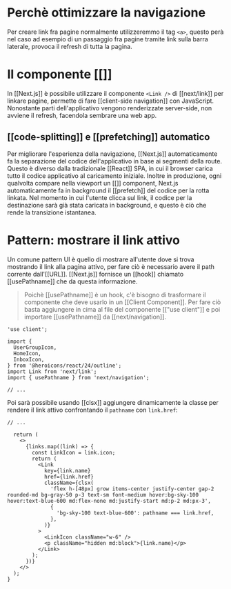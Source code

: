 # Perchè ottimizzare la navigazione
Per creare link fra pagine normalmente utilizzeremmo il tag `<a>`, questo perà nel caso ad esempio di un passaggio fra pagine tramite link sulla barra laterale, provoca il refresh di tutta la pagina.

# Il componente [[<Link>]]
In [[Next.js]] è possibile utilizzare il componente `<Link />` di [[next/link]] per linkare pagine, permette di fare [[client-side navigation]] con JavaScript.
Nonostante parti dell'applicativo vengono renderizzate server-side, non avviene il refresh, facendola sembrare una web app.
## [[code-splitting]] e [[prefetching]] automatico
Per migliorare l'esperienza della navigazione, [[Next.js]] automaticamente fa la separazione del codice dell'applicativo in base ai segmenti della route. Questo è diverso dalla tradizionale [[React]] SPA, in cui il browser carica tutto il codice applicativo al caricamento iniziale.
Inoltre in produzione, ogni qualvolta compare nella viewport un [[<Link>]] component, Next.js automaticamente fa in background il [[prefetch]] del codice per la rotta linkata. Nel momento in cui l'utente clicca sul link, il codice per la destinazione sarà già stata caricata in background, e questo è ciò che rende la transizione istantanea.

# Pattern: mostrare il link attivo
Un comune pattern UI è quello di mostrare all'utente dove si trova mostrando il link alla pagina attivo, per fare ciò è necessario avere il path corrente dall'[[URL]].
[[Next.js]] fornisce un [[hook]] chiamato [[usePathname]] che da questa informazione.

>Poichè [[usePathname]] è un hook, c'è bisogno di trasformare il componente che deve usarlo in un [[Client Component]]. Per fare ciò basta aggiungere in cima al file del componente [["use client"]] e poi importare [[usePathname]] da [[next/navigation]].

```tsx
'use client';
 
import {
  UserGroupIcon,
  HomeIcon,
  InboxIcon,
} from '@heroicons/react/24/outline';
import Link from 'next/link';
import { usePathname } from 'next/navigation';
 
// ...
```

Poi sarà possibile usando [[clsx]] aggiungere dinamicamente la classe per rendere il link attivo confrontando il `pathname` con `link.href`:

```tsx 
// ...

  return (
    <>
      {links.map((link) => {
        const LinkIcon = link.icon;
        return (
          <Link
            key={link.name}
            href={link.href}
            className={clsx(
              'flex h-[48px] grow items-center justify-center gap-2 rounded-md bg-gray-50 p-3 text-sm font-medium hover:bg-sky-100 hover:text-blue-600 md:flex-none md:justify-start md:p-2 md:px-3',
              {
                'bg-sky-100 text-blue-600': pathname === link.href,
              },
            )}
          >
            <LinkIcon className="w-6" />
            <p className="hidden md:block">{link.name}</p>
          </Link>
        );
      })}
    </>
  );
}

```

